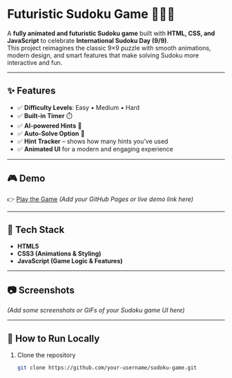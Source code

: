 # Futuristic Sudoku Game 🔢🧩🚀  

A **fully animated and futuristic Sudoku game** built with **HTML, CSS, and JavaScript** to celebrate **International Sudoku Day (9/9)**.  
This project reimagines the classic 9×9 puzzle with smooth animations, modern design, and smart features that make solving Sudoku more interactive and fun.  

---

## ✨ Features  

- ✅ **Difficulty Levels**: Easy • Medium • Hard  
- ✅ **Built-in Timer** ⏱️  
- ✅ **AI-powered Hints** 🤖  
- ✅ **Auto-Solve Option** 🧠  
- ✅ **Hint Tracker** – shows how many hints you’ve used  
- ✅ **Animated UI** for a modern and engaging experience  

---

## 🎮 Demo  

👉 [Play the Game](#) *(Add your GitHub Pages or live demo link here)*  

---

## 🚀 Tech Stack  

- **HTML5**  
- **CSS3 (Animations & Styling)**  
- **JavaScript (Game Logic & Features)**  

---

## 📷 Screenshots  

*(Add some screenshots or GIFs of your Sudoku game UI here)*  

---

## 📌 How to Run Locally  

1. Clone the repository  
   ```bash
   git clone https://github.com/your-username/sudoku-game.git
